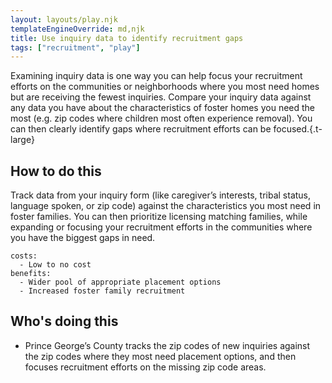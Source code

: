 ```yaml
---
layout: layouts/play.njk
templateEngineOverride: md,njk
title: Use inquiry data to identify recruitment gaps
tags: ["recruitment", "play"]
---
```


Examining inquiry data is one way you can help focus your recruitment efforts on the communities or neighborhoods where you most need homes but are receiving the fewest inquiries. Compare your inquiry data against any data you have about the characteristics of foster homes you need the most (e.g. zip codes where children most often experience removal). You can then clearly identify gaps where recruitment efforts can be focused.{.t-large}

## How to do this

Track data from your inquiry form (like caregiver’s interests, tribal status, language spoken, or zip code) against the characteristics you most need in foster families. You can then prioritize licensing matching families, while expanding or focusing your recruitment efforts in the communities where you have the biggest gaps in need.

    costs:
      - Low to no cost
    benefits:
      - Wider pool of appropriate placement options
      - Increased foster family recruitment

## Who's doing this

* Prince George’s County tracks the zip codes of new inquiries against the zip codes where they most need placement options, and then focuses recruitment efforts on the missing zip code areas.
